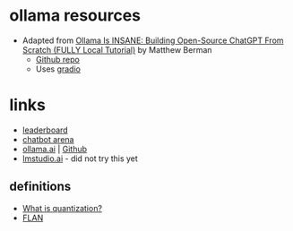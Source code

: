 # ollama resources
* Adapted from [Ollama Is INSANE: Building Open-Source ChatGPT From Scratch (FULLY Local Tutorial)](https://www.youtube.com/watch?v=rIRkxZSn-A8) by Matthew Berman
  * [Github repo](https://gist.github.com/mberman84/a1291cfb08d0a37c3d439028f3bc5f26)
  * Uses [gradio](https://www.gradio.app/main/guides/installing-gradio-in-a-virtual-environment)

# links
* [leaderboard](https://huggingface.co/spaces/lmsys/chatbot-arena-leaderboard)
* [chatbot arena](https://chat.lmsys.org/?arena)
* [ollama.ai](https://ollama.ai/) | [Github](https://github.com/jmorganca/ollama)
* [lmstudio.ai](https://lmstudio.ai/) - did not try this yet

## definitions
* [What is quantization?](https://deci.ai/quantization-and-quantization-aware-training/#:~:text=Quantization%20is%20a%20common%20technique,rather%20than%20after%20the%20fact.)
* [FLAN](https://blog.research.google/2021/10/introducing-flan-more-generalizable.html)
